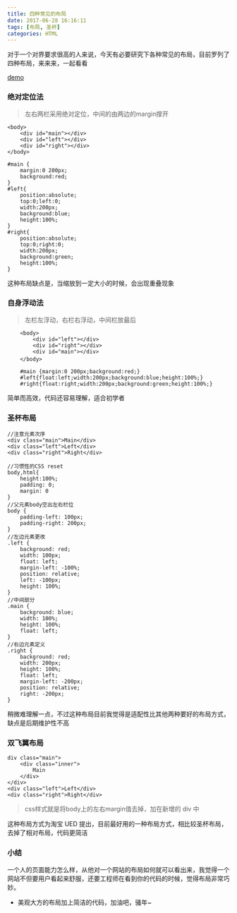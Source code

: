 ```yaml
---
title: 四种常见的布局
date: 2017-06-28 16:16:11
tags: [布局, 圣杯]
categories: HTML
---
```


对于一个对界要求很高的人来说，今天有必要研究下各种常见的布局，目前罗列了四种布局，来来来，一起看看

[demo](http://jzxer.cn/layout/)

### 绝对定位法
> 左右两栏采用绝对定位，中间的由两边的margin撑开
```
<body>
    <div id="main"></div>
    <div id="left"></div>
    <div id="right"></div>
</body>

#main {
    margin:0 200px;
    background:red;
}
#left{
    position:absolute;
    top:0;left:0;
    width:200px;
    background:blue;
    height:100%;
} 
#right{
    position:absolute;
    top:0;right:0;
    width:200px;
    background:green;
    height:100%;
}

```
这种布局缺点是，当缩放到一定大小的时候，会出现重叠现象

### 自身浮动法
> 左栏左浮动，右栏右浮动，中间栏放最后
```
    <body>
        <div id="left"></div>
        <div id="right"></div>
        <div id="main"></div>
    </body>　

    #main {margin:0 200px;background:red;}
    #left{float:left;width:200px;background:blue;height:100%;}
    #right{float:right;width:200px;background:green;height:100%;}
```
简单而高效，代码还容易理解，适合初学者


### 圣杯布局
```
//注意元素次序
<div class="main">Main</div>
<div class="left">Left</div>
<div class="right">Right</div>

//习惯性的CSS reset
body,html{
    height:100%;
    padding: 0;
    margin: 0
}
//父元素body空出左右栏位
body {
    padding-left: 100px;
    padding-right: 200px;
}
//左边元素更改
.left {
    background: red;
    width: 100px;
    float: left;
    margin-left: -100%;
    position: relative;
    left: -100px;
    height: 100%;
}
//中间部分
.main {
    background: blue;
    width: 100%;
    height: 100%;
    float: left;
}
//右边元素定义
.right {
    background: red;
    width: 200px;
    height: 100%;
    float: left;
    margin-left: -200px;
    position: relative;
    right: -200px;
}
```
稍微难理解一点，不过这种布局目前我觉得是适配性比其他两种要好的布局方式，缺点是后期维护性不高

### 双飞翼布局
```
div class="main">
    <div class="inner">
        Main
    </div>
</div>
<div class="left">Left</div>
<div class="right">Right</div>
```
>css样式就是将body上的左右margin值去掉，加在新增的 div 中

这种布局方式为淘宝 UED 提出，目前最好用的一种布局方式，相比较圣杯布局，去掉了相对布局，代码更简洁

### 小结
一个人的页面能力怎么样，从他对一个网站的布局如何就可以看出来，我觉得一个网站不但要用户看起来舒服，还要工程师在看到你的代码的时候，觉得布局非常巧妙。

* 美观大方的布局加上简洁的代码，加油吧，骚年~
